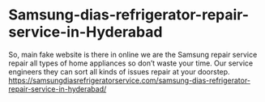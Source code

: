 # Samsung-dias-refrigerator-repair-service-in-Hyderabad
So, main fake website is there in online we are the Samsung repair service repair all types of home appliances so don’t waste your time. Our service engineers they can sort all kinds of issues repair at your doorstep.   https://samsungdiasrefrigeratorservice.com/samsung-dias-refrigerator-repair-service-in-hyderabad/
